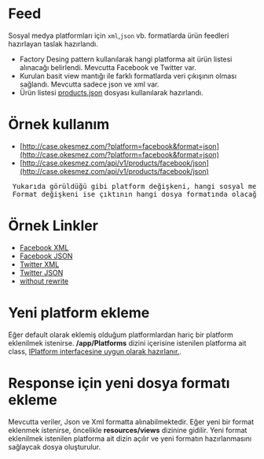 # Feed
Sosyal medya platformları için  `xml`,`json` vb. formatlarda ürün feedleri hazırlayan taslak hazırlandı. 
- Factory Desing pattern kullanılarak hangi platforma ait ürün listesi alınacağı belirlendi. Mevcutta Facebook ve Twitter var.
- Kurulan basit view mantığı ile farklı formatlarda veri çıkışının olması sağlandı. Mevcutta sadece json ve xml var.
- Ürün listesi [products.json](https://github.com/ofke-yazilim/feed/blob/main/includes/products.json "Ürünler") dosyası kullanılarak hazırlandı.

# Örnek kullanım
 - [http://case.okesmez.com/?platform=facebook&format=json](http://case.okesmez.com/?platform=facebook&format=json)
 - [http://case.okesmez.com/api/v1/products/facebook/json](http://case.okesmez.com/api/v1/products/facebook/json)
<pre>
 Yukarıda görüldüğü gibi platform değişkeni, hangi sosyal medya ortamı için çıktı alınacağını belirler.
 Format değişkeni ise çıktının hangi dosya formatında olacağını belirtir.
</pre>

# Örnek Linkler
 - [Facebook XML](http://case.okesmez.com/api/v1/products/facebook/xml)
 - [Facebook JSON](http://case.okesmez.com/api/v1/products/facebook/json)
 - [Twitter XML](http://case.okesmez.com/api/v1/products/twitter/xml)
 - [Twitter JSON](http://case.okesmez.com/api/v1/products/twitter/json)
 - [without rewrite](http://case.okesmez.com/?platform=facebook&format=json)
 
# Yeni platform ekleme
Eğer default olarak eklemiş olduğum platformlardan hariç bir platform eklenilmek istenirse. **/app/Platforms** dizini içerisine istenilen platforma ait class, 
[IPlatform interfacesine uygun olarak hazırlanır.](https://github.com/ofke-yazilim/feed/blob/main/app/Platforms/IPlatform.php "IPlatform.php"). 

# Response için yeni dosya formatı ekleme
Mevcutta veriler, Json ve Xml formatta alınabilmektedir. Eğer yeni bir format eklenmek istenirse, öncelikle **resources/views** dizinine gidilir. 
Yeni format eklenilmek istenilen platforma ait dizin açılır ve yeni formatın hazırlanmasını sağlaycak dosya oluşturulur.